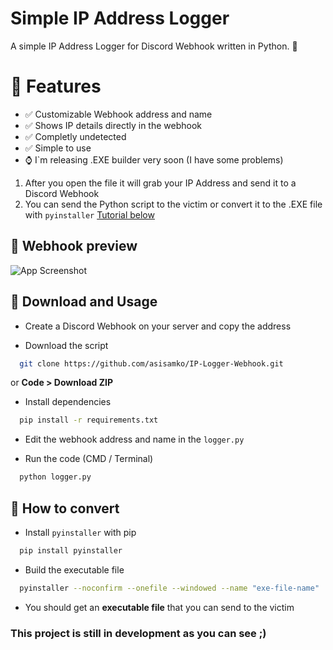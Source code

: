 
# Simple IP Address Logger

A simple IP Address Logger for Discord Webhook written in Python. 📡

# 👀 Features
- ✅ Customizable Webhook address and name
- ✅ Shows IP details directly in the webhook
- ✅ Completly undetected
- ✅ Simple to use
- ⌚ I`m releasing .EXE builder very soon (I have some problems)



1. After you open the file it will grab your IP Address and send it to a Discord Webhook
2. You can send the Python script to the victim or convert it to the .EXE file with `pyinstaller` [Tutorial below]([/main/README.md#how-to-convert])
## 📸 Webhook preview

![App Screenshot](https://i.ibb.co/4t2pvHV/image.png)


## 📍 Download and Usage

- Create a Discord Webhook on your server and copy the address

- Download the script

```bash
  git clone https://github.com/asisamko/IP-Logger-Webhook.git
```
or **Code > Download ZIP**

- Install dependencies

```bash
  pip install -r requirements.txt
```
- Edit the webhook address and name in the `logger.py`


- Run the code (CMD / Terminal)

```bash
  python logger.py
```



## 💾 How to convert
- Install `pyinstaller` with pip

```bash
  pip install pyinstaller
```

- Build the executable file

```bash
  pyinstaller --noconfirm --onefile --windowed --name "exe-file-name"  "this-python-script-path"
```
- You should get an **executable file** that you can send to the victim


### This project is still in development as you can see ;)
